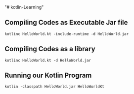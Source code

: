 "# kotlin-Learning" 



## Compiling Codes as Executable Jar file
 
`kotlinc HelloWorld.kt -include-runtime -d HelloWorld.jar`


## Compiling Codes as a library

`kotlinc HelloWorld.kt -d HelloWorld.jar`


## Running our Kotlin Program

`kotlin -classpath HelloWorld.jar HelloWorldKt`
